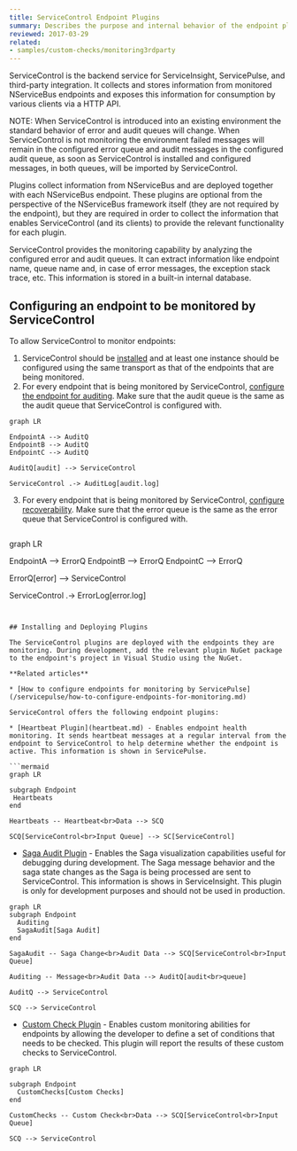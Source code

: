 ```yaml
---
title: ServiceControl Endpoint Plugins
summary: Describes the purpose and internal behavior of the endpoint plugins used by ServiceControl
reviewed: 2017-03-29
related:
- samples/custom-checks/monitoring3rdparty
---
```


ServiceControl is the backend service for ServiceInsight, ServicePulse, and third-party integration. It collects and stores information from monitored NServiceBus endpoints and exposes this information for consumption by various clients via a HTTP API.

NOTE: When ServiceControl is introduced into an existing environment the standard behavior of error and audit queues will change. When ServiceControl is not monitoring the environment failed messages will remain in the configured error queue and audit messages in the configured audit queue, as soon as ServiceControl is installed and configured messages, in both queues, will be imported by ServiceControl.

Plugins collect information from NServiceBus and are deployed together with each NServiceBus endpoint. These plugins are optional from the perspective of the NServiceBus framework itself (they are not required by the endpoint), but they are required in order to collect the information that enables ServiceControl (and its clients) to provide the relevant functionality for each plugin.

ServiceControl provides the monitoring capability by analyzing the configured error and audit queues. It can extract information like endpoint name, queue name and, in case of error messages, the exception stack trace, etc. This information is stored in a built-in internal database.


## Configuring an endpoint to be monitored by ServiceControl

To allow ServiceControl to monitor endpoints:

 1. ServiceControl should be [installed](/servicecontrol/installation.md) and at least one instance should be configured using the same transport as that of the endpoints that are being monitored.
 2. For every endpoint that is being monitored by ServiceControl, [configure the endpoint for auditing](/nservicebus/operations/auditing.md#configuring-auditing). Make sure that the audit queue is the same as the audit queue that ServiceControl is configured with.
   ```mermaid
   graph LR
 	
   EndpointA --> AuditQ 
   EndpointB --> AuditQ
   EndpointC --> AuditQ
 
   AuditQ[audit] --> ServiceControl 
  	
   ServiceControl .-> AuditLog[audit.log]
   ```
 3. For every endpoint that is being monitored by ServiceControl, [configure recoverability](/nservicebus/recoverability/). Make sure that the error queue is the same as the error queue that ServiceControl is configured with.
 	 ```mermaid
   graph LR
 	
   EndpointA --> ErrorQ 
   EndpointB --> ErrorQ
   EndpointC --> ErrorQ
   	
   ErrorQ[error] --> ServiceControl 
   	
   ServiceControl .-> ErrorLog[error.log]
   ```


## Installing and Deploying Plugins

The ServiceControl plugins are deployed with the endpoints they are monitoring. During development, add the relevant plugin NuGet package to the endpoint's project in Visual Studio using the NuGet.

**Related articles**

 * [How to configure endpoints for monitoring by ServicePulse](/servicepulse/how-to-configure-endpoints-for-monitoring.md)

ServiceControl offers the following endpoint plugins:

 * [Heartbeat Plugin](heartbeat.md) - Enables endpoint health monitoring. It sends heartbeat messages at a regular interval from the endpoint to ServiceControl to help determine whether the endpoint is active. This information is shown in ServicePulse.
 
  ```mermaid
  graph LR
 	
  subgraph Endpoint
    Heartbeats
  end
 	
  Heartbeats -- Heartbeat<br>Data --> SCQ
	
  SCQ[ServiceControl<br>Input Queue] --> SC[ServiceControl]
  ```

 * [Saga Audit Plugin](saga-audit.md) - Enables the Saga visualization capabilities useful for debugging during development. The Saga message behavior and the saga state changes as the Saga is being processed are sent to ServiceControl. This information is shows in ServiceInsight. This plugin is only for development purposes and should not be used in production.
 
  ```mermaid
  graph LR
  subgraph Endpoint
    Auditing
    SagaAudit[Saga Audit]
  end
 	
  SagaAudit -- Saga Change<br>Audit Data --> SCQ[ServiceControl<br>Input Queue]
 	
  Auditing -- Message<br>Audit Data --> AuditQ[audit<br>queue]
 
  AuditQ --> ServiceControl
 	
  SCQ --> ServiceControl
  ````

 * [Custom Check Plugin](custom-checks.md) - Enables custom monitoring abilities for endpoints by allowing the developer to define a set of conditions that needs to be checked. This plugin will report the results of these custom checks to ServiceControl.

  ```mermaid
  graph LR
	
  subgraph Endpoint
    CustomChecks[Custom Checks]
  end
 	
  CustomChecks -- Custom Check<br>Data --> SCQ[ServiceControl<br>Input Queue]
	
  SCQ --> ServiceControl
  ```